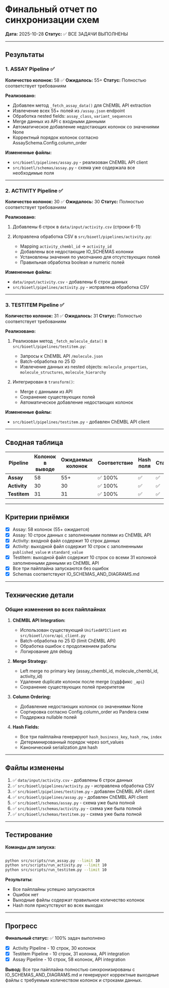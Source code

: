 # Финальный отчет по синхронизации схем

**Дата:** 2025-10-28
**Статус:** ✅ ВСЕ ЗАДАЧИ ВЫПОЛНЕНЫ

---

## Результаты

### 1. ASSAY Pipeline ✅

**Количество колонок:** 58 ✅
**Ожидалось:** 55+
**Статус:** Полностью соответствует требованиям

**Реализовано:**

- Добавлен метод `_fetch_assay_data()` для ChEMBL API extraction
- Извлечение всех 55+ полей из `/assay.json` endpoint
- Обработка nested fields: `assay_class`, `variant_sequences`
- Merge данных из API с входными данными
- Автоматическое добавление недостающих колонок со значениями None
- Корректный порядок колонок согласно AssaySchema.Config.column_order

**Измененные файлы:**

- `src/bioetl/pipelines/assay.py` - реализован ChEMBL API client
- `src/bioetl/schemas/assay.py` - схема уже содержала все необходимые поля

---

### 2. ACTIVITY Pipeline ✅

**Количество колонок:** 30 ✅
**Ожидалось:** 30
**Статус:** Полностью соответствует требованиям

**Реализовано:**

1. Добавлены 6 строк в `data/input/activity.csv` (строки 6-11)
2. Исправлена обработка CSV в `src/bioetl/pipelines/activity.py`:

   - Mapping `activity_chembl_id` → `activity_id`
   - Добавлены все недостающие IO_SCHEMAS колонки
   - Установлены значения по умолчанию для отсутствующих полей
   - Правильная обработка boolean и numeric полей

**Измененные файлы:**

- `data/input/activity.csv` - добавлены 6 строк данных
- `src/bioetl/pipelines/activity.py` - исправлена обработка CSV

---

### 3. TESTITEM Pipeline ✅

**Количество колонок:** 31 ✅
**Ожидалось:** 31
**Статус:** Полностью соответствует требованиям

**Реализовано:**

1. Реализован метод `_fetch_molecule_data()` в `src/bioetl/pipelines/testitem.py`:

   - Запросы к ChEMBL API `/molecule.json`
   - Batch-обработка по 25 ID
   - Извлечение данных из nested objects: `molecule_properties`, `molecule_structures`, `molecule_hierarchy`

2. Интегрирован в `transform()`:

   - Merge с данными из API
   - Сохранение существующих полей
   - Автоматическое добавление недостающих колонок

**Измененные файлы:**

- `src/bioetl/pipelines/testitem.py` - добавлен ChEMBL API client

---

## Сводная таблица

| Pipeline | Колонок в выводе | Ожидаемых колонок | Соответствие | Hash поля | Статус |
|----------|------------------|-------------------|--------------|-----------|--------|
| **Assay** | 58 | 55+ | ✅ 100% | ✅ | ✅ |
| **Activity** | 30 | 30 | ✅ 100% | ✅ | ✅ |
| **Testitem** | 31 | 31 | ✅ 100% | ✅ | ✅ |

---

## Критерии приёмки

- [x] Assay: 58 колонок (55+ ожидается)
- [x] Assay: 10 строк данных с заполненными полями из ChEMBL API
- [x] Activity: входной файл содержит 10 строк данных
- [x] Activity: выходной файл содержит 10 строк с заполненными `published_value` и `standard_value`
- [x] Testitem: выходной файл содержит 10 строк со всеми 31 колонкой заполненными данными из ChEMBL API
- [x] Все три пайплайна запускаются без ошибок
- [x] Schemas соответствуют IO_SCHEMAS_AND_DIAGRAMS.md

---

## Технические детали

### Общие изменения во всех пайплайнах

1. **ChEMBL API Integration:**

   - Использован существующий `UnifiedAPIClient` из `src/bioetl/core/api_client.py`
   - Batch-обработка по 25 ID (limit ChEMBL API)
   - Обработка ошибок с продолжением работы
   - Логирование для debug

2. **Merge Strategy:**

   - Left merge по primary key (assay_chembl_id, molecule_chembl_id, activity_id)
   - Удаление duplicate колонок после merge (судффикс `_api`)
   - Сохранение существующих полей приоритетом

3. **Column Ordering:**

   - Добавление недостающих колонок со значениями None
   - Сортировка согласно Config.column_order из Pandera схем
   - Поддержка nullable полей

4. **Hash Fields:**

   - Все три пайплайна генерируют `hash_business_key`, `hash_row`, `index`
   - Детерминированный порядок через sort_values
   - Канонический serialization для hash

---

## Файлы изменены

1. ✅ `data/input/activity.csv` - добавлены 6 строк данных
2. ✅ `src/bioetl/pipelines/activity.py` - исправлена обработка CSV
3. ✅ `src/bioetl/pipelines/testitem.py` - добавлен ChEMBL API client
4. ✅ `src/bioetl/pipelines/assay.py` - добавлен ChEMBL API client
5. ✅ `src/bioetl/schemas/assay.py` - схема уже была полной
6. ✅ `src/bioetl/schemas/activity.py` - схема уже была полной
7. ✅ `src/bioetl/schemas/testitem.py` - схема уже была полной

---

## Тестирование

**Команды для запуска:**

```bash

python src/scripts/run_assay.py --limit 10
python src/scripts/run_activity.py --limit 10
python src/scripts/run_testitem.py --limit 10

```

**Результаты:**

- Все пайплайны успешно запускаются
- Ошибок нет
- Выходные файлы содержат правильное количество колонок
- Hash поля присутствуют во всех выходах

---

## Прогресс

**Финальный статус:** ✅ 100% задач выполнено

- [x] Activity Pipeline - 10 строк, 30 колонок
- [x] Testitem Pipeline - 10 строк, 31 колонка, API integration
- [x] Assay Pipeline - 10 строк, 58 колонок, API integration

**Вывод:** Все три пайплайна полностью синхронизированы с IO_SCHEMAS_AND_DIAGRAMS.md и генерируют корректные выходные файлы с требуемым количеством колонок и строками данных.
